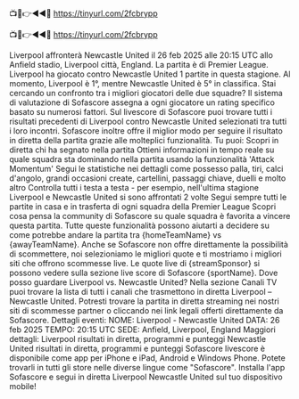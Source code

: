 📺📱👉◄◄🔴 https://tinyurl.com/2fcbrypp

📺📱👉◄◄🔴 https://tinyurl.com/2fcbrypp


Liverpool affronterà Newcastle United il 26 feb 2025 alle 20:15 UTC allo Anfield stadio, Liverpool città, England. La partita è di Premier League.
Liverpool ha giocato contro Newcastle United 1 partite in questa stagione. Al momento, Liverpool è 1°, mentre Newcastle United è 5° in classifica. Stai cercando un confronto tra i migliori giocatori delle due squadre? Il sistema di valutazione di Sofascore assegna a ogni giocatore un rating specifico basato su numerosi fattori.
Sul livescore di Sofascore puoi trovare tutti i risultati precedenti di Liverpool contro Newcastle United selezionati tra tutti i loro incontri. Sofascore inoltre offre il miglior modo per seguire il risultato in diretta della partita grazie alle molteplici funzionalità. Tu puoi:
Scopri in diretta chi ha segnato nella partita
Ottieni informazioni in tempo reale su quale squadra sta dominando nella partita usando la funzionalità 'Attack Momentum'
Segui le statistiche nei dettagli come possesso palla, tiri, calci d'angolo, grandi occasioni create, cartellini, passaggi chiave, duelli e molto altro
Controlla tutti i testa a testa - per esempio, nell'ultima stagione Liverpool e Newcastle United si sono affrontati 2 volte
Segui sempre tutti le partite in casa e in trasferta di ogni squadra della Premier League
Scopri cosa pensa la community di Sofascore su quale squadra è favorita a vincere questa partita.
Tutte queste funzionalità possono aiutarti a decidere su come potrebbe andare la partita tra {homeTeamName} vs {awayTeamName}. Anche se Sofascore non offre direttamente la possibilità di scommettere, noi selezioniamo le migliori quote e ti mostriamo i migliori siti che offrono scommesse live. Le quote live di {streamSponsor} si possono vedere sulla sezione live score</sportlink> di Sofascore <sportlink>{sportName}.
Dove posso guardare Liverpool vs. Newcastle United? Nella sezione Canali TV puoi trovare la lista di tutti i canali che trasmettono in diretta Liverpool – Newcastle United. Potresti trovare la partita in diretta streaming nei nostri siti di scommesse partner o cliccando nei link legali offerti direttamente da Sofascore.
Dettagli eventi:
NOME: Liverpool - Newcastle United
DATA: 26 feb 2025
TEMPO: 20:15 UTC
SEDE: Anfield, Liverpool, England
Maggiori dettagli:
Liverpool risultati in diretta, programmi e punteggi
Newcastle United risultati in diretta, programmi e punteggi
Sofascore livescore è disponibile come app per iPhone e iPad, Android e Windows Phone. Potete trovarli in tutti gli store nelle diverse lingue come "Sofascore". Installa l'app Sofascore e segui in diretta Liverpool Newcastle United sul tuo dispositivo mobile!



